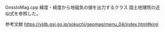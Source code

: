GnsstoMag.cpp
緯度・経度から地磁気の値を出力するクラス
国土地理院の近似式を参照した。

参考文献
https://vldb.gsi.go.jp/sokuchi/geomag/menu_04/index.html#kinji
